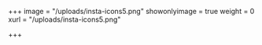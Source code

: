 +++
image = "/uploads/insta-icons5.png"
showonlyimage = true
weight = 0
xurl = "/uploads/insta-icons5.png"

+++
